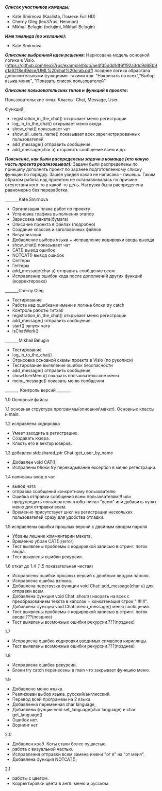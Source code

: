 _______Список участников команды:_______
- Kate Smirnova (Kaalista, Помехи Full HD)
- Cherny Oleg (leo37rus, Henman)
- Mikhail Belugin (belujimi, Mikhail Belugin)

_______Имя тимлида (по желанию):_______
- Kate Smirnova

_______Описание выбранной идеи решения:_______
Нарисована модель основной логики  в Visio. (https://github.com/leo37rus/example/blob/ae4fd5ddd1df6ff92a3dc9d68b9c1a6218e49dce/UML%20chat%20crab.pdf)
позднее логика обрастала дополнительными функциями.
такими как: "Накричать на всех","Выбор языка меню", "Показать список пользователей"

_______Описание пользовательских типов и функций в проекте:_______

Пользовательские типы: Классы: Chat, Message, User.

Функций:
- registration_in_the_chat() открывает меню регистрации
- log_ln_to_the_chat() открывает меню входа
- show_chat() показывает чат
- show_all_users_name() показывает всех зарегистрированных пользователей
- add_message() отправить сообщение
- add_message(char a) отправить сообщение всем
и др.

_______Пояснение, как были распределены задачи в команде (кто какую часть проекта реализовывал):_______
Задачи были распределены по принципу дополнять проект по заранее подготовленному
списку функции по порядку. Зашёл увидел какая не написана - пишешь. Таким образом работа над проектом
не останавливалась по причине отсутствия кого-то в какой-то день.  Нагрузка была распределена равномерно без переработки.

_______Kate Smirnova
- Организация плана работ по проекту
- Установка графика выполнения этапов
- Зарисовка макета(бумага)
- Описание проекта в файлах (подробно)
- Создание классов и заголовочных файлов
- Визуализация
- Добавление выбора языка + исправление кодировки ввода вывода
- show_chat() показывает чат
- CAT() вывод ошибок
- NOTCAT() вывод ошибок
- Сеттеры
- Геттеры
- add_message(char a) отправить сообщение всем
- Исправление ошибок кода после дополнений других функций (корректировка)

_______Cherny Oleg
- Тестирование
- Работа над ошибками имени и логина блоки try catch
- Контроль работы гитхаб
- registration_in_the_chat() открывает меню регистрации
- add_message() отправить сообщение
- start() запуск чата
- isChatWork() 

_______Mikhail Belugin
- Тестирование
- log_ln_to_the_chat()
- Отрисовка основной схемы проекта в Visio (по рукописи)
- Тестирование выявление ошибок безопасности
- add_message() отправить сообщение
- showUserMenu() показать пользовательское меню
- menu_message() показать меню сообщения

_______ Контроль версий _______

1.0 Основные файлы

1.1 основная структура программы(описание\макет). Основные классы и main.

1.2 исправлена кодировка
- Умеет заходить в регистрацию.
- Создавать юзера.
- Класть его в вектор юзеров.

1.3 добавлен std::shared_ptr<User> Chat::get_user_by_name
- Добавлен void CAT();
- Испралены блоки try перекидывание exception в меню регестрации.
  
1.4 написаны вход в чат
- вывод чата
- отправка сообщений конкретному пользователю
- Ошибка отправки сообщения всем пользователям!!! или предупредить пользователя чтобы писал "всем" или добавить пункт меню для отправки всем.
- Временно присутствует цикл на регистрации нескольких пользователей сразу для удобства отладки.

1.5 исправлены ошибки прошлых версий с двойным вводом пароля
- Убраны лишние комментарии макета.
- Временно убран CAT();(error)
- Тест выявлены проблемы с кодировкой записью в стринг. поток ввода.
- Тест выявлены ошибки рекурсии.
  
1.6 откат до 1.4 (1.5 показательная чистая)
- Исправлены ошибки прошлых версий с двойным вводом пароля.
- Исправлена ошибка взлома.
- Добавлена перегрузка функции void Chat::add_message(char a) для отправки всем.
- Добавлена функция void Chat::shout() наорать на всех с преобразованием текста в капслок + конкатенация строк "!!!!!!!".
- Добавлена функция void Chat::menu_message() меню сообщений.
- Тест выявлены проблемы с кодировкой записью в стринг. поток ввода.???(позднее)
- Тест выявлены возможные ошибки рекурсии.???(позднее)
 
1.7
- Исправлена ошибка кодировки вводимых символов кириллицы.
- Тест выявлены возможные ошибки рекурсии.???(позднее)

1.8
- Исправлена ошибка рекурсии.
- Блоки try catch перенесены в main что закрывает функцию меню.

1.9
- Добавлено меню языка.
- Реализован выбор языка. русский/англисский.
- Перевод всей программы на 2 языка.
- Добавленна переменная char language_
- Добавлены фунции void set_language(char language) и char get_language()
- Ошибок нет.
- Ворнинг нет.
  
2.0
- Добавлен краб. Коты стали более пушистые.
- работа с визуальной частью.
- Исправления отправки всем замена имени "от я" на "от меня".
- Добавлена функция NOTCAT();

2.1
- работы с цветом.
- Корректировки цвета в англ. меню и русском.
